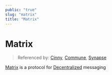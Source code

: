 ```yaml
---
public: "true"
slug: "matrix"
title: "Matrix"
---
```

# Matrix

> Referenced by: [Cinny](/garden/cinny/index.md), [Commune](/garden/commune/index.md), [Synapse](/garden/synapse/index.md)

[Matrix](https://matrix.org) is a protocol for [Decentralized](/garden/decentralized/index.md) messaging